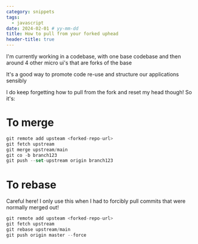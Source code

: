 ```yaml
---
category: snippets
tags:
  - javascript
date: 2024-02-01 # yy-mm-dd
title: How to pull from your forked uphead
header-title: true
---
```


I'm currently working in a codebase, with one base codebase and then around 4 other micro ui's that are forks of the base

It's a good way to promote code re-use and structure our applications sensibly

I do keep forgetting how to pull from the fork and reset my head though! So it's:

# To merge
```javascript
git remote add upsteam <forked-repo-url>
git fetch upstream
git merge upstream/main
git co -b branch123
git push --set-upstream origin branch123
```

# To rebase
Careful here!
I only use this when I had to forcibly pull commits that were normally merged out!
```javascript
git remote add upsteam <forked-repo-url>
git fetch upstream
git rebase upstream/main
git push origin master --force 
```